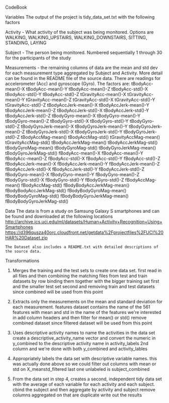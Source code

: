 CodeBook

Variables
The output of the project is tidy_data_set.txt with the following factors

Activity - What activity of the subject was being monitored.  Options are WALKING, WALKING_UPSTAIRS, WALKING_DOWNSTAIRS, SITTING, STANDING, LAYING

Subject - The person being monitored.  Numbered sequentially 1 through 30 for the participants of the study

Measurements - the remaining columns of data are the mean and std dev for each measurement type aggregated by Subject and Activity.  More detail can be found in the README file of the source data.  There are readings for accelerometer (Acc) and gyroscope (Gyro).  The factors are:
tBodyAcc-mean()-X
tBodyAcc-mean()-Y
tBodyAcc-mean()-Z
tBodyAcc-std()-X
tBodyAcc-std()-Y
tBodyAcc-std()-Z
tGravityAcc-mean()-X
tGravityAcc-mean()-Y
tGravityAcc-mean()-Z
tGravityAcc-std()-X
tGravityAcc-std()-Y
tGravityAcc-std()-Z
tBodyAccJerk-mean()-X
tBodyAccJerk-mean()-Y
tBodyAccJerk-mean()-Z
tBodyAccJerk-std()-X
tBodyAccJerk-std()-Y
tBodyAccJerk-std()-Z
tBodyGyro-mean()-X
tBodyGyro-mean()-Y
tBodyGyro-mean()-Z
tBodyGyro-std()-X
tBodyGyro-std()-Y
tBodyGyro-std()-Z
tBodyGyroJerk-mean()-X
tBodyGyroJerk-mean()-Y
tBodyGyroJerk-mean()-Z
tBodyGyroJerk-std()-X
tBodyGyroJerk-std()-Y
tBodyGyroJerk-std()-Z
tBodyAccMag-mean()
tBodyAccMag-std()
tGravityAccMag-mean()
tGravityAccMag-std()
tBodyAccJerkMag-mean()
tBodyAccJerkMag-std()
tBodyGyroMag-mean()
tBodyGyroMag-std()
tBodyGyroJerkMag-mean()
tBodyGyroJerkMag-std()
fBodyAcc-mean()-X
fBodyAcc-mean()-Y
fBodyAcc-mean()-Z
fBodyAcc-std()-X
fBodyAcc-std()-Y
fBodyAcc-std()-Z
fBodyAccJerk-mean()-X
fBodyAccJerk-mean()-Y
fBodyAccJerk-mean()-Z
fBodyAccJerk-std()-X
fBodyAccJerk-std()-Y
fBodyAccJerk-std()-Z
fBodyGyro-mean()-X
fBodyGyro-mean()-Y
fBodyGyro-mean()-Z
fBodyGyro-std()-X
fBodyGyro-std()-Y
fBodyGyro-std()-Z
fBodyAccMag-mean()
fBodyAccMag-std()
fBodyBodyAccJerkMag-mean()
fBodyBodyAccJerkMag-std()
fBodyBodyGyroMag-mean()
fBodyBodyGyroMag-std()
fBodyBodyGyroJerkMag-mean()
fBodyBodyGyroJerkMag-std()

Data
	The data is from a study on Samsung Galaxy S smartphones and can be found and downloaded at the following locations
http://archive.ics.uci.edu/ml/datasets/Human+Activity+Recognition+Using+Smartphones
https://d396qusza40orc.cloudfront.net/getdata%2Fprojectfiles%2FUCI%20HAR%20Dataset.zip 

	The Dataset also includes a README.txt with detailed descriptions of the source data.


Transformations

 1. Merges the training and the test sets to create one data set.
     first read in all files
     and then combining the matching files from test and train datasets
     by row binding them together with the bigger training set first and the smaller test set second
     and removing train and test datasets since combined will be used from this point


 2. Extracts only the measurements on the mean and standard deviation for each measurement.
     features dataset contains the name of the 561 features with mean and std in the name of the features we're interested in
     add column headers and then filter for mean() or std()
     remove combined dataset since filtered dataset will be used from this point


 3. Uses descriptive activity names to name the activities in the data set
     create a descriptive_activity_name vector and convert the numeric in y_combined to the descriptive activity name in activity_labels 2nd column
     and we're done with both y_combined and activity_lables


 4. Appropriately labels the data set with descriptive variable names. 
     this was actually done above so we could filter out columns with mean or std on X_meanstd_filtered
     last one unlabeled is subject_combined


 5. From the data set in step 4, creates a second, independent tidy data set with the average of each variable for each activity and each subject.
     cbind the subject and then aggregate by activity and subject
     remove columns aggregated on that are duplicate
     write out the results
